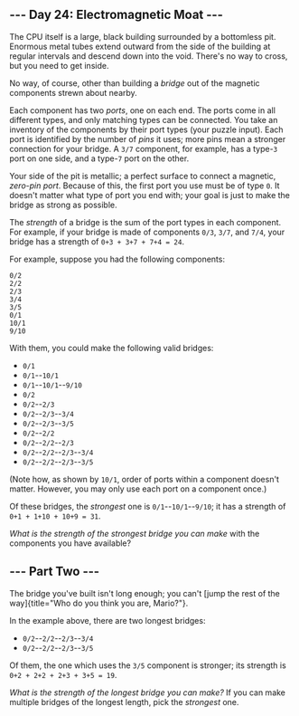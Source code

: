 \-\-- Day 24: Electromagnetic Moat \-\--
----------------------------------------

The CPU itself is a large, black building surrounded by a bottomless
pit. Enormous metal tubes extend outward from the side of the building
at regular intervals and descend down into the void. There\'s no way to
cross, but you need to get inside.

No way, of course, other than building a *bridge* out of the magnetic
components strewn about nearby.

Each component has two *ports*, one on each end. The ports come in all
different types, and only matching types can be connected. You take an
inventory of the components by their port types (your puzzle input).
Each port is identified by the number of *pins* it uses; more pins mean
a stronger connection for your bridge. A `3/7` component, for example,
has a type-`3` port on one side, and a type-`7` port on the other.

Your side of the pit is metallic; a perfect surface to connect a
magnetic, *zero-pin port*. Because of this, the first port you use must
be of type `0`. It doesn\'t matter what type of port you end with; your
goal is just to make the bridge as strong as possible.

The *strength* of a bridge is the sum of the port types in each
component. For example, if your bridge is made of components `0/3`,
`3/7`, and `7/4`, your bridge has a strength of `0+3 + 3+7 + 7+4 = 24`.

For example, suppose you had the following components:

    0/2
    2/2
    2/3
    3/4
    3/5
    0/1
    10/1
    9/10

With them, you could make the following valid bridges:

-   `0/1`
-   `0/1`\--`10/1`
-   `0/1`\--`10/1`\--`9/10`
-   `0/2`
-   `0/2`\--`2/3`
-   `0/2`\--`2/3`\--`3/4`
-   `0/2`\--`2/3`\--`3/5`
-   `0/2`\--`2/2`
-   `0/2`\--`2/2`\--`2/3`
-   `0/2`\--`2/2`\--`2/3`\--`3/4`
-   `0/2`\--`2/2`\--`2/3`\--`3/5`

(Note how, as shown by `10/1`, order of ports within a component
doesn\'t matter. However, you may only use each port on a component
once.)

Of these bridges, the *strongest* one is `0/1`\--`10/1`\--`9/10`; it has
a strength of `0+1 + 1+10 + 10+9 = 31`.

*What is the strength of the strongest bridge you can make* with the
components you have available?

\-\-- Part Two \-\--
--------------------

The bridge you\'ve built isn\'t long enough; you can\'t [jump the rest
of the way]{title="Who do you think you are, Mario?"}.

In the example above, there are two longest bridges:

-   `0/2`\--`2/2`\--`2/3`\--`3/4`
-   `0/2`\--`2/2`\--`2/3`\--`3/5`

Of them, the one which uses the `3/5` component is stronger; its
strength is `0+2 + 2+2 + 2+3 + 3+5 = 19`.

*What is the strength of the longest bridge you can make?* If you can
make multiple bridges of the longest length, pick the *strongest* one.
